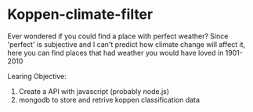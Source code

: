 # Koppen-climate-filter
Ever wondered if you could find a place with perfect weather? Since 'perfect' is subjective and I can't predict how climate change will affect it, here you can find places that had weather you would have loved in 1901-2010


Learing Objective:
1. Create a API with javascript (probably node.js)
2. mongodb to store and retrive koppen classification data